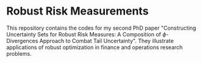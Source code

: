 # Robust Risk Measurements

This repository contains the codes for my second PhD paper "Constructing Uncertainty Sets for Robust Risk Measures: A Composition of $\phi$-Divergences Approach to Combat Tail Uncertainty". They illustrate applications of robust optimization in finance and operations research problems.
